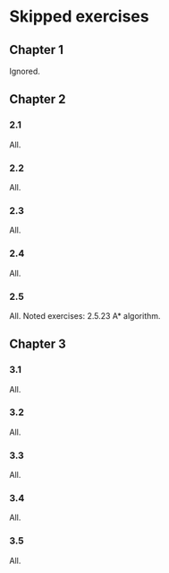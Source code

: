 # Skipped exercises

## Chapter 1
Ignored.

## Chapter 2

### 2.1
All.

### 2.2
All.

### 2.3
All.

### 2.4
All.

### 2.5
All. Noted exercises: 2.5.23 A* algorithm.

## Chapter 3

### 3.1
All.

### 3.2
All.

### 3.3
All.

### 3.4
All.

### 3.5
All. 
